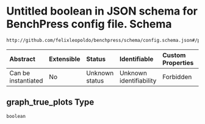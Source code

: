 # Untitled boolean in JSON schema for BenchPress config file. Schema

```txt
http://github.com/felixleopoldo/benchpress/schema/config.schema.json#/properties/benchmark_setup/properties/evaluation/properties/graph_true_plots
```



| Abstract            | Extensible | Status         | Identifiable            | Custom Properties | Additional Properties | Access Restrictions | Defined In                                                       |
| :------------------ | :--------- | :------------- | :---------------------- | :---------------- | :-------------------- | :------------------ | :--------------------------------------------------------------- |
| Can be instantiated | No         | Unknown status | Unknown identifiability | Forbidden         | Allowed               | none                | [config.schema.json*](config.schema.json "open original schema") |

## graph_true_plots Type

`boolean`
